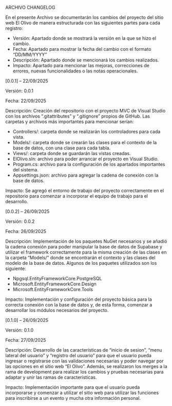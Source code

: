 ARCHIVO CHANGELOG

En el presente Archivo se documentarán los cambios del proyecto del sitio web El Olivo de manera estructurada con las siguientes partes para cada registro:
-	Versión: Apartado donde se mostrará la versión en la que se hizo el cambio.
-	Fecha: Apartado para mostrar la fecha del cambio con el formato “DD/MM/YYYY”
-	Descripción: Apartado donde se mencionará los cambios realizados.
-	Impacto: Apartado para mencionar las mejoras, correcciones de errores, nuevas funcionalidades o las notas operacionales.

[0.0.1] – 22/09/2025

Versión: 0.0.1 

Fecha: 22/09/2025

Descripción: Creación del repositorio con el proyecto MVC de Visual Studio con los archivos “.gitattributes” y “.gitignore” propios de GitHub. Las carpetas y archivos más importantes para mencionar serían:
-	Controllers/: carpeta donde se realizarán los controladores para cada vista.
-	Models/: carpeta donde se crearán las clases para el contexto de la base de datos, con una clase para cada tabla.
-	Views/: carpeta donde se guardarán las vistas creadas.
-	ElOlivo.sln: archivo para poder arrancar el proyecto en Visual Studio.
-	Program.cs: archivo para la configuración de los apartados importantes del sistema.
-	Appsettings.json: archivo para agregar la cadena de conexión con la base de datos.

Impacto: Se agregó el entorno de trabajo del proyecto correctamente en el repositorio para comenzar a incorporar el equipo de trabajo para el desarrollo.

[0.0.2] – 26/09/2025

Versión: 0.0.2

Fecha: 26/09/2025

Descripción: Implementación de los paquetes NuGet necesarios y se añadió la cadena conexión para poder manipular la base de datos de Supabase y utilizar el framework correctamente para la misma creación de las clases en la carpeta “Models/” donde se encontrarán el contexto y las clases del modelo de la base de datos. Algunos de los paquetes utilizados son los siguiente:
-	Npgsql.EntityFrameworkCore.PostgreSQL
-	Microsoft.EntityFrameworkCore.Design
-	Microsoft.EntityFrameworkCore.Tools

Impacto: Implementación y configuración del proyecto básica para la correcta conexión con la base de datos y, de esta forma, comenzar a desarrollar los módulos necesarios del proyecto.

[0.1.0] – 26/09/2025

Versión: 0.1.0

Fecha: 27/09/2025

Descripción: Desarrollo de las características de “inicio de sesion”, “menu lateral del usuario” y “registro del usuario” para que el usuario pueda ingresar o registrarse con las validaciones necesarias y poder navegar por las opciones en el sitio web “El Olivo”. Además, se realizaron los merges a la rama de development para realizar los cambios y pruebas necesarias para adaptar y unir las ramas de características.

Impacto: Implementación importante para que el usuario pueda incorporarse y comenzar a utilizar el sitio web para utilizar las funciones para inscribirse a un evento y mucha otra información personal.
